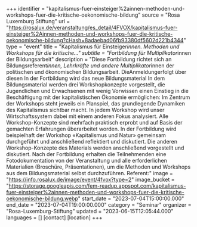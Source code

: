 +++
identifier = "kapitalismus-fuer-einsteiger%2ainnen-methoden-und-workshops-fuer-die-kritische-oekonomische-bildung"
source = "Rosa Luxemburg Stiftung"
url = "https://rosalux.de/veranstaltung/es_detail/4FVOX/kapitalismus-fuer-einsteiger%2Ainnen-methoden-und-workshops-fuer-die-kritische-oekonomische-bildung?cHash=8adaebad06fb93380df5602d221b4344"
type = "event"
title = "Kapitalismus für Einsteiger*innen. Methoden und Workshops für die kritische…"
subtitle = "Fortbildung für Multiplikator*innen der Bildungsarbeit"
description = "Diese Fortbildung richtet sich an Bildungsreferent*innen, Lehrkräfte und andere Multiplikator*innen der politischen und ökonomischen Bildungsarbeit. 
DieAnmeldungerfolgt über diesen 
In der Fortbildung wird das neue Bildungsmaterial 
In dem Bildungsmaterial werden drei Workshopkonzepte vorgestellt, die Jugendlichen und Erwachsenen mit wenig Vorwissen einen Einstieg in die Beschäftigung mit der kapitalistischen Ökonomie ermöglichen:
Im Zentrum der Workshops steht jeweils ein Planspiel, das grundlegende Dynamiken des Kapitalismus sichtbar macht. In jedem Workshop wird unser Wirtschaftssystem dabei mit einem anderen Fokus analysiert. Alle Workshop-Konzepte sind mehrfach praktisch erprobt und auf Basis der gemachten Erfahrungen überarbeitet worden.
In der Fortbildung wird beispielhaft der Workshop «Kapitalismus und Natur» gemeinsam durchgeführt und anschließend reflektiert und diskutiert. Die anderen Workshop-Konzepte des Materials werden anschließend vorgestellt und diskutiert.
Nach der Fortbildung erhalten die Teilnehmenden eine Fotodokumentation von der Veranstaltung und alle erforderlichen Materialien (Broschüre, Präsentationen), um die Methoden und Workshops aus dem Bildungsmaterial selbst durchzuführen.
Referent:"
image = "https://info.rosalux.de/image/event/4fvox?type=2"
image_bucket = "https://storage.googleapis.com/fem-readup.appspot.com/kapitalismus-fuer-einsteiger%2ainnen-methoden-und-workshops-fuer-die-kritische-oekonomische-bildung.webp"
start_date = "2023-07-04T15:00:00.000"
end_date = "2023-07-04T19:00:00.000"
category = "Seminar"
organizer = "Rosa-Luxemburg-Stiftung"
updated = "2023-06-15T12:05:44.000"
languages = []
[contact]
[location]
+++